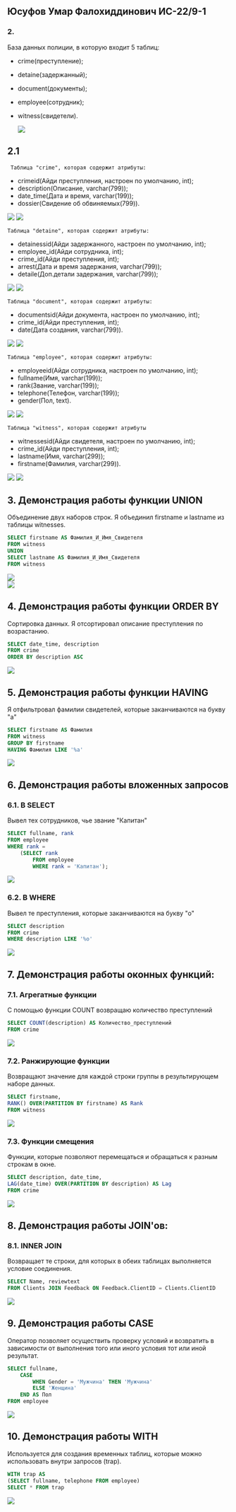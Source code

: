 ## Юсуфов Умар Фалохиддинович	ИС-22/9-1

### 2.
База данных полиции, в которую входит 5 таблиц:
* crime(преступление);
* detaine(задержанный);
* document(документы);
* employee(сотрудник);
* witness(свидетели).

  ![](screenshots/image.png)

##  2.1
	 Таблица "crime", которая содержит атрибуты:
* crimeid(Айди преступления, настроен по умолчанию, int);
* description(Описание, varchar(799));
* date_time(Дата и время, varchar(199));
* dossier(Свидение об обвиняемых(799)).

![](screenshots/crime1.png)			![](screenshots/Crime2.png)

	Таблица "detaine", которая содержит атрибуты:
* detainessid(Айди задержанного, настроен по умолчанию, int);
* employee_id(Айди сотрудника, int);
* crime_id(Айди преступления, int);
* arrest(Дата и время задержания, varchar(799));
* detaile(Доп.детали задержания, varchar(799));

![](screenshots/detainess.png)			![](screenshots/detaineesnew.png)	

	Таблица "document", которая содержит атрибуты:
* documentsid(Айди документа, настроен по умолчанию, int);
* crime_id(Айди преступления, int);
* date(Дата создания, varchar(799)).

![](screenshots/documents.png)			![](screenshots/documentsnew.png)	

	Таблица "employee", которая содержит атрибуты:	
* employeeid(Айди сотрудника, настроен по умолчанию, int);
* fullname(Имя, varchar(199));
* rank(Звание, varchar(199));
* telephone(Телефон, varchar(199));
* gender(Пол, text).

![](screenshots/Employee.png)			![](screenshots/employeenew.png)

	Таблица "witness", которая содержит атрибуты
* witnessesid(Айди свидетеля, настроен по умолчанию, int);
* crime_id(Айди преступления, int);
* lastname(Имя, varchar(299));
* firstname(Фамилия, varchar(299)).


![](screenshots/witnesses.png)			![](screenshots/witnessesnew.png)	

## 3. Демонстрация работы функции UNION
Объединение двух наборов строк. Я объединил firstname и lastname из таблицы witnesses.

```sql
SELECT firstname AS Фамилия_И_Имя_Свидетеля
FROM witness	
UNION
SELECT lastname AS Фамилия_И_Имя_Свидетеля
FROM witness
```
![](screenshots/UNION11.png)			
![](screenshots/UNION22.png)

## 4. Демонстрация работы функции ORDER BY
Сортировка данных. Я отсортировал описание преступления по возрастанию.
```sql
SELECT date_time, description
FROM crime
ORDER BY description ASC
```
![](screenshots/ORDERBY1.png)

## 5. Демонстрация работы функции HAVING
Я отфильтровал фамилии свидетелей, которые заканчиваются на букву "а"
```sql
SELECT firstname AS Фамилия
FROM witness
GROUP BY firstname
HAVING Фамилия LIKE '%а'
```
![](screenshots/having.png)

## 6. Демонстрация работы вложенных запросов
### 6.1. В SELECT
Вывел тех сотрудников, чье звание "Капитан"
```sql
SELECT fullname, rank
FROM employee
WHERE rank = 
	(SELECT rank
     	FROM employee
     	WHERE rank = 'Капитан');
```

![](screenshots/SELECT.png)

### 6.2. В WHERE
Вывел те преступления, которые заканчиваются на букву "о"
```sql
SELECT description
FROM crime
WHERE description LIKE '%о'
```

![](screenshots/WHERE.png)

## 7. Демонстрация работы оконных функций:
### 7.1. Агрегатные функции
С помощью функции COUNT возвращаю количество преступлений
```sql
SELECT COUNT(description) AS Количество_преступлений
FROM crime
```

![](screenshots/agregate.png)

### 7.2. Ранжирующие функции
Возвращают значение для каждой строки группы в результирующем наборе данных.
```sql
SELECT firstname,
RANK() OVER(PARTITION BY firstname) AS Rank
FROM witness
```

![](screenshots/range.png)

### 7.3. Функции смещения
Функции, которые позволяют перемещаться и обращаться к разным строкам в окне.
```sql
SELECT description, date_time,
LAG(date_time) OVER(PARTITION BY description) AS Lag
FROM crime
```

![](screenshots/lag.png)

## 8. Демонстрация работы JOIN'ов:
### 8.1. INNER JOIN
Возвращает те строки, для которых в обеих таблицах выполняется условие соединения.
```sql
SELECT Name, reviewtext
FROM Clients JOIN Feedback ON Feedback.ClientID = Clients.ClientID
```

![](screenshots/join.png)

## 9. Демонстрация работы CASE
Оператор позволяет осуществить проверку условий и возвратить в зависимости от выполнения того или иного условия тот или иной результат.
```sql
SELECT fullname,
	CASE
    	WHEN Gender = 'Мужчина' THEN 'Мужчина'
        ELSE 'Женщина'
    END AS Пол 
FROM employee
```
![](screenshots/case.png)

## 10. Демонстрация работы WITH
Используется для создания временных таблиц, которые можно использовать внутри запросов (trap).
```sql
WITH trap AS
(SELECT fullname, telephone FROM employee)
SELECT * FROM trap
```
![](screenshots/with.png)
